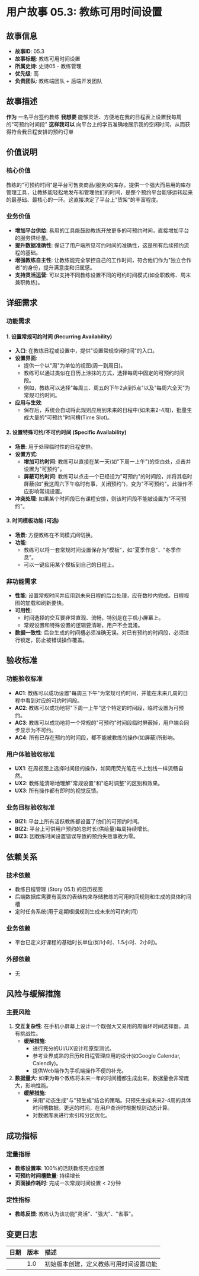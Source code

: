 # 用户故事 05.3: 教练可用时间设置

## 故事信息
- **故事ID**: 05.3
- **故事标题**: 教练可用时间设置
- **所属史诗**: 史诗05 - 教练管理
- **优先级**: 高
- **负责团队**: 教练端团队 + 后端开发团队

## 故事描述

**作为** 一名平台签约教练
**我想要** 能够灵活、方便地在我的日程表上设置我每周的"可预约时间段"
**这样我可以** 向平台上的学员准确地展示我的空闲时间，从而获得符合我日程安排的预约订单

## 价值说明

### 核心价值
教练的"可预约时间"是平台可售卖商品(服务)的库存。提供一个强大而易用的库存管理工具，让教练能轻松地发布和管理他们的时间，是整个预约平台能够运转起来的最基础、最核心的一环。这直接决定了平台上"货架"的丰富程度。

### 业务价值
- **增加平台供给**: 易用的工具能鼓励教练开放更多的可预约时间，直接增加平台的服务供给量。
- **提升数据准确性**: 保证了用户端所见可约时间的准确性，这是所有后续预约流程的基础。
- **增强教练自主性**: 让教练能完全掌控自己的工作时间，符合他们作为"独立合作者"的身份，提升满意度和归属感。
- **支持灵活运营**: 可以支持不同教练设置不同的可约时间模式(如全职教练、周末兼职教练)。

## 详细需求

### 功能需求

#### 1. 设置常规可约时间 (Recurring Availability)
- **入口**: 在教练日程或设置中，提供"设置常规空闲时间"的入口。
- **设置界面**:
    - 提供一个以"周"为单位的视图(周一到周日)。
    - 教练可以通过类似在日历上涂抹的方式，选择每周中固定的可预约时间段。
    - 例如，教练可以选择"每周三、周五的下午2点到5点"以及"每周六全天"为常规可约时间。
- **应用与生效**:
    - 保存后，系统会自动将此规则应用到未来的日程中(如未来2-4周)，批量生成大量的"可预约"时间槽(Time Slot)。

#### 2. 设置特殊可约/不可约时间 (Specific Availability)
- **场景**: 用于处理临时性的日程安排。
- **设置方式**:
    - **增加可约时间**: 教练可以直接在某一天(如"下周一上午")的空白处，点击并设置为"可预约"。
    - **屏蔽可约时间**: 教练可以点击一个已经设为"可预约"的时间段，并将其临时屏蔽(如"我这周六下午临时有事，关闭预约")，变为"不可预约"。此操作不应影响常规设置。
- **冲突处理**: 如果某个时间段已有课程安排，则该时间段不能被设置为"不可预约"。

#### 3. 时间模板功能 (可选)
- **场景**: 方便教练在不同模式间切换。
- **功能**:
    - 教练可以将一套常规时间设置保存为"模板"，如"夏季作息"、"冬季作息"。
    - 可以一键应用某个模板到自己的日程上。

### 非功能需求
- **性能**: 设置常规时间并应用到未来日程的后台处理，应在数秒内完成。日程视图的加载和刷新要快。
- **可用性**:
    - 时间选择的交互要非常直观、流畅，特别是在手机小屏幕上。
    - 常规设置和特殊设置的逻辑要清晰，用户不会混淆。
- **数据一致性**: 后台生成的时间槽必须准确无误。对已有预约的时间段，必须进行锁定，防止被错误操作覆盖。

## 验收标准

### 功能验收标准
- **AC1**: 教练可以成功设置"每周三下午"为常规可约时间，并能在未来几周的日程中看到对应的可约时间段。
- **AC2**: 教练可以成功地将"下周一上午"这个特定的时间段，临时设置为可预约。
- **AC3**: 教练可以成功地将一个常规的"可预约"时间段临时屏蔽掉，用户端会同步显示为不可约。
- **AC4**: 所有已存在预约的时间段，都不能被教练的操作(如屏蔽)所影响。

### 用户体验验收标准
- **UX1**: 在周视图上选择时间段的操作，如同用荧光笔在书上划线一样流畅自然。
- **UX2**: 教练能清晰地理解"常规设置"和"临时调整"的区别和效果。
- **UX3**: 所有操作都有即时的视觉反馈。

### 业务目标验收标准
- **BIZ1**: 平台上所有活跃教练都设置了他们的可预约时间。
- **BIZ2**: 平台上可供用户预约的总时长(供给量)每周持续增长。
- **BIZ3**: 因教练时间设置错误导致的预约失败事故为零。

## 依赖关系

### 技术依赖
-   教练日程管理 (Story 05.1) 的日历视图
-   后端数据库需要有高效的表结构来存储教练的可用时间规则和生成的具体时间槽
-   定时任务系统(用于定期根据规则生成未来的可约时间)

### 业务依赖
-   平台已定义好课程的基础时长单位(如1小时、1.5小时、2小时)。

### 外部依赖
-   无

## 风险与缓解措施

### 主要风险
1.  **交互复杂性**: 在手机小屏幕上设计一个既强大又易用的周循环时间选择器，具有挑战性。
    -   **缓解措施**:
        *   进行充分的UI/UX设计和原型测试。
        *   参考业界成熟的日历和日程管理应用的设计(如Google Calendar, Calendly)。
        *   提供Web端作为手机端操作不便的补充。
2.  **数据量大**: 如果为每个教练将未来一年的时间槽都生成出来，数据量会非常庞大，影响性能。
    -   **缓解措施**:
        *   采用"动态生成"与"预生成"结合的策略。只预先生成未来2-4周的具体时间槽数据。更远的时间，在用户查询时根据规则动态计算。
        *   对数据库表进行索引和分区优化。

## 成功指标

### 定量指标
-   **教练设置率**: 100%的活跃教练完成设置
-   **可预约时间槽数量**: 持续增长
-   **页面操作耗时**: 完成一次常规时间设置 < 2分钟

### 定性指标
-   **教练反馈**: 教练认为该功能"灵活"、"强大"、"省事"。

## 变更日志

| 日期 | 版本 | 描述 |
| :--- | :--- | :---------- |
|      | 1.0  | 初始版本创建，定义教练可用时间设置功能 | 